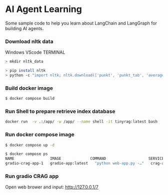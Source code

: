 # AI Agent Learning
Some sample code to help you learn about LangChain and LangGraph for building AI agents.

### Download nltk data
Windows VScode TERMINAL
```bash
> mkdir nltk_data

> pip install nltk
> python -c "import nltk; nltk.download(['punkt', 'punkt_tab', 'averaged_perceptron_tagger', 'averaged_perceptron_tagger_eng', 'stopwords'], download_dir='nltk_data')"
```

### Build docker image
```bash
$ docker compose build
```

### Run Shell to prepare retrieve index database
```bash
docker run  -v .:/app/ -w /app/ --name shell -it tinyrag:latest bash
```

### Run docker compose image

```bash
$ docker compose up -d

$ docker compose ps
NAME                IMAGE             COMMAND                   SERVICE    CREATED         STATUS          PORTS
gradio-crag-app-1   gradio-app:latest   "python web-app.py -…"   crag-app   50 seconds ago   Up 47 seconds   0.0.0.0:7860->7860/tcp
```

### Run gradio CRAG app

Open web brower and input: http://127.0.0.1/7